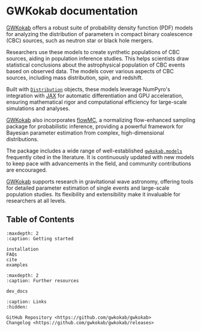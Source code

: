 <!-- GWKokab documentation master file, created by
sphinx-quickstart on Sun Jul  7 22:40:56 2024.
You can adapt this file completely to your liking, but it should at least
contain the root `toctree` directive. -->

<!-- :github_url: <https://github.com/gwkokab/gwkokab> -->

# GWKokab documentation

[GWKokab][GWKokab] offers a robust suite of probability density function (PDF) models for
analyzing the distribution of parameters in compact binary coalescence (CBC) sources,
such as neutron star or black hole mergers.

Researchers use these models to create synthetic populations of CBC sources, aiding in
population inference studies. This helps scientists draw statistical conclusions about
the astrophysical population of CBC events based on observed data. The models cover
various aspects of CBC sources, including mass distribution, spin, and redshift.

Built with [`Distribution`](numpyro.distributions.distribution.Distribution) objects, these
models leverage NumPyro's integration with [JAX][JAX] for automatic differentiation and GPU
acceleration, ensuring mathematical rigor and computational efficiency for large-scale
simulations and analyses.

[GWKokab][GWKokab] also incorporates [flowMC][flowMC], a normalizing flow-enhanced sampling package
for probabilistic inference, providing a powerful framework for Bayesian parameter
estimation from complex, high-dimensional distributions.

The package includes a wide range of well-established [`gwkokab.models`](gwkokab.models)
frequently cited in the literature. It is continuously updated with new models to keep
pace with advancements in the field, and community contributions are encouraged.

[GWKokab][GWKokab] supports research in gravitational wave astronomy, offering tools for
detailed parameter estimation of single events and large-scale population studies. Its
flexibility and extensibility make it invaluable for researchers at all levels.

## Table of Contents

```{toctree}
:maxdepth: 2
:caption: Getting started

installation
FAQs
cite
examples
```

```{toctree}
:maxdepth: 2
:caption: Further resources

dev_docs
```

```{toctree}
:caption: Links
:hidden:

GitHub Repository <https://github.com/gwkokab/gwkokab>
Changelog <https://github.com/gwkokab/gwkokab/releases>
```

[GWKokab]: https://github.com/gwkokab/gwkokab
[JAX]: https://github.com/jax-ml/jax
[flowMC]: https://github.com/kazewong/flowMC
